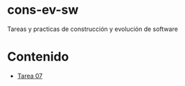 # cons-ev-sw
Tareas y practicas de construcción y evolución de software

# Contenido
- [Tarea 07](07-Tarea/README.md)
